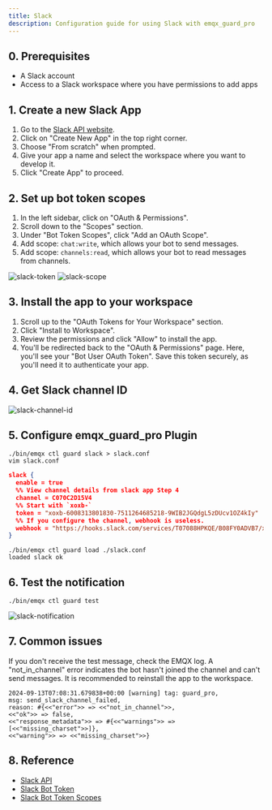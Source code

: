 ```yaml
---
title: Slack 
description: Configuration guide for using Slack with emqx_guard_pro
---
```

## 0. Prerequisites

- A Slack account
- Access to a Slack workspace where you have permissions to add apps

## 1. Create a new Slack App
1. Go to the [Slack API website](https://api.slack.com/apps).
2. Click on "Create New App" in the top right corner.
3. Choose "From scratch" when prompted.
4. Give your app a name and select the workspace where you want to develop it.
5. Click "Create App" to proceed.

## 2. Set up bot token scopes
1. In the left sidebar, click on "OAuth & Permissions".
2. Scroll down to the "Scopes" section.
3. Under "Bot Token Scopes", click "Add an OAuth Scope".
4. Add scope: `chat:write`, which allows your bot to send messages.
5. Add scope: `channels:read`, which allows your bot to read messages from channels.

![slack-token](/img/slack-token.png "Slack Token")
![slack-scope](/img/slack-scope.png "Slack Scope")

## 3. Install the app to your workspace
1. Scroll up to the "OAuth Tokens for Your Workspace" section.
2. Click "Install to Workspace".
3. Review the permissions and click "Allow" to install the app.
4. You'll be redirected back to the "OAuth & Permissions" page. Here, you'll see your "Bot User OAuth Token". Save this token securely, as you'll need it to authenticate your app.

## 4. Get Slack channel ID
![slack-channel-id](/img/slack-channel-id.png "Slack Channel ID")

## 5. Configure emqx_guard_pro Plugin
```shell
./bin/emqx ctl guard slack > slack.conf
vim slack.conf
```
```json
slack {
  enable = true
  %% View channel details from slack app Step 4
  channel = C070C2D15V4
  %% Start with `xoxb-`
  token = "xoxb-6008313801830-7511264685218-9WIB2JGQdgL5zDUcv1OZ4kIy"
  %% If you configure the channel, webhook is useless.
  webhook = "https://hooks.slack.com/services/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"
}
```
```shell
./bin/emqx ctl guard load ./slack.conf
loaded slack ok
```
## 6. Test the notification
```shell
./bin/emqx ctl guard test 
```
![slack-notification](/img/slack-send-channel-message.png "Slack Notification")

## 7. Common issues

If you don't receive the test message, check the EMQX log. 
A "not_in_channel" error indicates the bot hasn't joined the channel and can't send messages. 
It is recommended to reinstall the app to the workspace.

```
2024-09-13T07:08:31.679838+00:00 [warning] tag: guard_pro, 
msg: send_slack_channel_failed, 
reason: #{<<"error">> => <<"not_in_channel">>,
<<"ok">> => false,
<<"response_metadata">> => #{<<"warnings">> => [<<"missing_charset">>]},
<<"warning">> => <<"missing_charset">>}
```

## 8. Reference
- [Slack API](https://api.slack.com/apis/connections/chat-api)
- [Slack Bot Token](https://api.slack.com/authentication/token-types#bot)
- [Slack Bot Token Scopes](https://api.slack.com/scopes)
